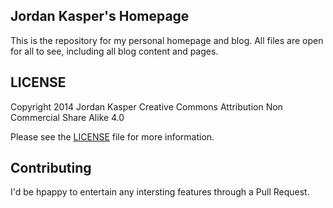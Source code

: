 Jordan Kasper's Homepage
----

This is the repository for my personal homepage and blog. All files are open for all to see, including all blog content and pages.


## LICENSE

Copyright 2014 Jordan Kasper
Creative Commons Attribution Non Commercial Share Alike 4.0

Please see the [LICENSE](LICENSE) file for more information.


## Contributing

I'd be hpappy to entertain any intersting features through a Pull Request.

